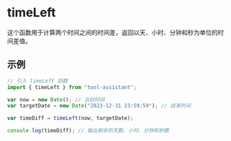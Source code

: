 # timeLeft

这个函数用于计算两个时间之间的时间差，返回以天、小时、分钟和秒为单位的时间差值。

## 示例

```javascript
// 引入 timeLeft 函数
import { timeLeft } from "tool-assistant";

var now = new Date(); // 当前时间
var targetDate = new Date("2023-12-31 23:59:59"); // 结束时间

var timeDiff = timeLeft(now, targetDate);

console.log(timeDiff); // 输出剩余的天数、小时、分钟和秒数
```
